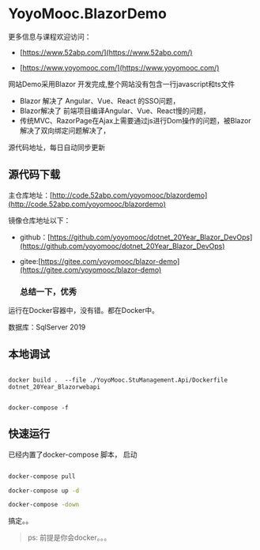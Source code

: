 
<!-- ![.NET Core](https://github.com/yoyomooc/dotnet_20Year_Blazor_DevOps/workflows/.NET%20Core/badge.svg) 
![Docker Image CI](https://github.com/yoyomooc/dotnet_20Year_Blazor_DevOps/workflows/Docker%20Image%20CI/badge.svg) -->

# YoyoMooc.BlazorDemo 

更多信息与课程欢迎访问： 

- [https://www.52abp.com/](https://www.52abp.com/)

- [https://www.yoyomooc.com/](https://www.yoyomooc.com/)
  
网站Demo采用Blazor 开发完成,整个网站没有包含一行javascript和ts文件

- Blazor 解决了 Angular、Vue、React 的SSO问题，
- Blazor解决了 前端项目编译Angular、Vue、React慢的问题，
- 传统MVC、RazorPage在Ajax上需要通过js进行Dom操作的问题，被Blazor解决了双向绑定问题解决了，


源代码地址，每日自动同步更新

## 源代码下载

主仓库地址：[http://code.52abp.com/yoyomooc/blazordemo](http://code.52abp.com/yoyomooc/blazordemo)

镜像仓库地址以下：

- github：[https://github.com/yoyomooc/dotnet_20Year_Blazor_DevOps](https://github.com/yoyomooc/dotnet_20Year_Blazor_DevOps)
- gitee:[https://gitee.com/yoyomooc/blazor-demo](https://gitee.com/yoyomooc/blazor-demo)


  ### 总结一下，优秀

 
运行在Docker容器中，没有错。都在Docker中。


数据库：SqlServer 2019


## 本地调试


```docker

docker build .  --file ./YoyoMooc.StuManagement.Api/Dockerfile dotnet_20Year_Blazorwebapi


```


```
docker-compose -f 
```


## 快速运行

已经内置了docker-compose 脚本， 启动

```bash

docker-compose pull

docker-compose up -d

docker-compose -down 


``` 
搞定。。
> ps: 前提是你会docker。。。
